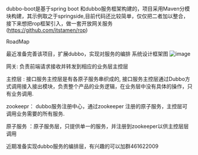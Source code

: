 dubbo-boot是基于spring boot 和dubbo服务框架构建的，项目采用Maven分模块构建，其示例取之于springside,目前代码还比较简单，仅仅把二者加以整合，接下来想把rop框架引入，做一套开放网关服务(https://github.com/itstamen/rop)    

RoadMap  

最近准备完善该项目，扩展dubbo，实现对服务的编排
系统设计框架图
![image](https://raw.githubusercontent.com/goodluckwgw/dubbo-boot/master/image/%E7%BB%98%E5%9B%BE1.jpg)

网关: 负责前端请求接收并转发到相应的业务层主控层  

主控层 : 接口服务主控层是有各原子服务串织成的, 接口服务主控层通过Dubbo方式调用接入接出模块，负责整个产品的业务逻辑，在业务层中没有具体的操作，只有业务调用.  

zookeepr： dubbo服务注册中心，通过zookeeper 注册的原子服务，主控层可调用业务需要的所有服务.  

原子服务 ：原子服务层，只提供单一的服务，并注册到zookeeper以供主控层层调用

近期准备实现dubbo服务的编排层，有兴趣的可以加群461622009


